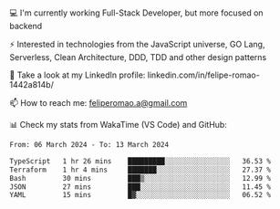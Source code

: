 💻 I'm currently working Full-Stack Developer, but more focused on backend

⚡ Interested in technologies from the JavaScript universe, GO Lang, Serverless, Clean Architecture, DDD, TDD and other design patterns

👥 Take a look at my LinkedIn profile: linkedin.com/in/felipe-romao-1442a814b/

📫 How to reach me: feliperomao.a@gmail.com

📊 Check my stats from WakaTime (VS Code) and GitHub:

<!--START_SECTION:waka-->

```txt
From: 06 March 2024 - To: 13 March 2024

TypeScript   1 hr 26 mins    █████████░░░░░░░░░░░░░░░░   36.53 %
Terraform    1 hr 4 mins     ███████░░░░░░░░░░░░░░░░░░   27.37 %
Bash         30 mins         ███▒░░░░░░░░░░░░░░░░░░░░░   12.99 %
JSON         27 mins         ███░░░░░░░░░░░░░░░░░░░░░░   11.45 %
YAML         15 mins         █▓░░░░░░░░░░░░░░░░░░░░░░░   06.52 %
```

<!--END_SECTION:waka-->
